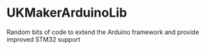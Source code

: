 # UKMakerArduinoLib
Random bits of code to extend the Arduino framework and provide improved STM32 support 
